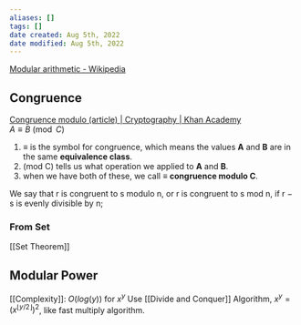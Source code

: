 ```yaml
---
aliases: []
tags: []
date created: Aug 5th, 2022
date modified: Aug 5th, 2022
---
```

[Modular arithmetic - Wikipedia](https://en.wikipedia.org/wiki/Modular_arithmetic)


## Congruence
[Congruence modulo (article) | Cryptography | Khan Academy](https://www.khanacademy.org/computing/computer-science/cryptography/modarithmetic/a/congruence-modulo)  
$A \equiv B \pmod{C}$
1. $\equiv$ is the symbol for congruence, which means the values **A** and **B** are in the same **equivalence class**.
2. (mod C) tells us what operation we applied to **A** and **B**.
3. when we have both of these, we call $\equiv$ **congruence modulo C**.

We say that r is congruent to s modulo n, or r is congruent to s mod n, if r − s is evenly divisible by n;

### From Set
[[Set Theorem]]

## Modular Power
[[Complexity]]: $O(log(y))$ for $x^y$
Use [[Divide and Conquer]] Algorithm, $x^{y}=(x^{\lfloor{y/2}\rfloor})^{2}$, like fast multiply algorithm.
